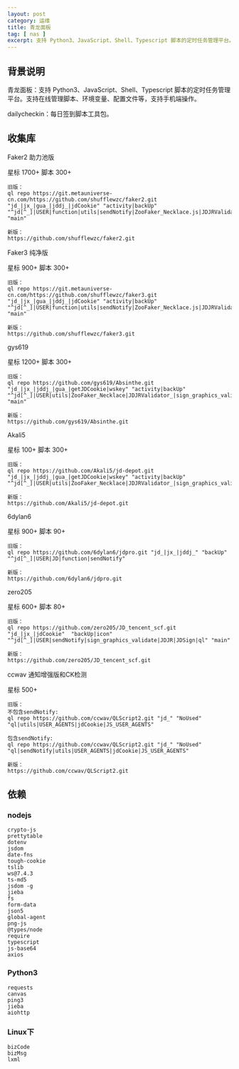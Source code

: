 ```yaml
---
layout: post
category: 运维
title: 青龙面板
tag: [ nas ]
excerpt: 支持 Python3、JavaScript、Shell、Typescript 脚本的定时任务管理平台。
---
```


## 背景说明

青龙面板：支持 Python3、JavaScript、Shell、Typescript 脚本的定时任务管理平台。支持在线管理脚本、环境变量、配置文件等，支持手机端操作。

dailycheckin：每日签到脚本工具包。

## 收集库

Faker2 助力池版

星标 1700+ 脚本 300+

```shell
旧版：
ql repo https://git.metauniverse-cn.com/https://github.com/shufflewzc/faker2.git "jd_|jx_|gua_|jddj_|jdCookie" "activity|backUp" "^jd[^_]|USER|function|utils|sendNotify|ZooFaker_Necklace.js|JDJRValidator_|sign_graphics_validate|ql|JDSignValidator|magic|depend|h5sts" "main"

新版：
https://github.com/shufflewzc/faker2.git
```

Faker3 纯净版

星标 900+ 脚本 300+

```shell
旧版：
ql repo https://git.metauniverse-cn.com/https://github.com/shufflewzc/faker3.git "jd_|jx_|gua_|jddj_|jdCookie" "activity|backUp" "^jd[^_]|USER|function|utils|sendNotify|ZooFaker_Necklace.js|JDJRValidator_|sign_graphics_validate|ql|JDSignValidator|magic|depend|h5sts" "main"

新版：
https://github.com/shufflewzc/faker3.git
```

gys619

星标 1200+ 脚本 300+

```shell
旧版：
ql repo https://github.com/gys619/Absinthe.git "jd_|jx_|jddj_|gua_|getJDCookie|wskey" "activity|backUp" "^jd[^_]|USER|utils|ZooFaker_Necklace|JDJRValidator_|sign_graphics_validate|jddj_cookie|function|ql|magic|JDJR|JD" "main"

新版：
https://github.com/gys619/Absinthe.git
```

Akali5

星标 100+ 脚本 300+

```shell
旧版：
ql repo https://github.com/Akali5/jd-depot.git "jd_|jx_|jddj_|gua_|getJDCookie|wskey" "activity|backUp" "^jd[^_]|USER|utils|ZooFaker_Necklace|JDJRValidator_|sign_graphics_validate|jddj_cookie|function|ql|magic|JDJR|sendNotify|depend|h5|jdspider"

新版：
https://github.com/Akali5/jd-depot.git
```

6dylan6

星标 900+ 脚本 90+

```shell
旧版：
ql repo https://github.com/6dylan6/jdpro.git "jd_|jx_|jddj_" "backUp" "^jd[^_]|USER|JD|function|sendNotify"

新版：
https://github.com/6dylan6/jdpro.git
```

zero205

星标 600+ 脚本 80+

```shell
旧版：
ql repo https://github.com/zero205/JD_tencent_scf.git "jd_|jx_|jdCookie"  "backUp|icon" "^jd[^_]|USER|sendNotify|sign_graphics_validate|JDJR|JDSign|ql" "main"

新版：
https://github.com/zero205/JD_tencent_scf.git
```

ccwav 通知增强版和CK检测

星标 500+

```shell
旧版：
不包含sendNotify:
ql repo https://github.com/ccwav/QLScript2.git "jd_" "NoUsed" "ql|utils|USER_AGENTS|jdCookie|JS_USER_AGENTS"

包含sendNotify:
ql repo https://github.com/ccwav/QLScript2.git "jd_" "NoUsed" "ql|sendNotify|utils|USER_AGENTS|jdCookie|JS_USER_AGENTS"

新版：
https://github.com/ccwav/QLScript2.git
```

## 依赖

### nodejs

```shell
crypto-js  
prettytable
dotenv  
jsdom
date-fns  
tough-cookie  
tslib
ws@7.4.3  
ts-md5  
jsdom -g  
jieba  
fs
form-data  
json5  
global-agent  
png-js  
@types/node  
require
typescript  
js-base64  
axios
```

### Python3

```shell
requests
canvas  
ping3
jieba
aiohttp
```

### Linux下

```shell
bizCode
bizMsg  
lxml
```
